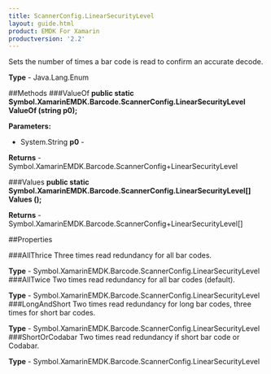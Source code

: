 ```yaml
---
title: ScannerConfig.LinearSecurityLevel
layout: guide.html 
product: EMDK For Xamarin 
productversion: '2.2' 
---
```

Sets the number of times a bar code is read to confirm an accurate decode.

**Type** - Java.Lang.Enum

##Methods
###ValueOf
**public static Symbol.XamarinEMDK.Barcode.ScannerConfig.LinearSecurityLevel ValueOf (string p0);**


        

**Parameters:** 

* System.String **p0** - 
        

**Returns** - Symbol.XamarinEMDK.Barcode.ScannerConfig+LinearSecurityLevel

###Values
**public static Symbol.XamarinEMDK.Barcode.ScannerConfig.LinearSecurityLevel[] Values ();**


        


**Returns** - Symbol.XamarinEMDK.Barcode.ScannerConfig+LinearSecurityLevel[]

##Properties

###AllThrice
Three times read redundancy for all bar codes.

**Type** - Symbol.XamarinEMDK.Barcode.ScannerConfig.LinearSecurityLevel
###AllTwice
Two times read redundancy for all bar codes (default).

**Type** - Symbol.XamarinEMDK.Barcode.ScannerConfig.LinearSecurityLevel
###LongAndShort
Two times read redundancy for long bar codes, three times for short bar codes.

**Type** - Symbol.XamarinEMDK.Barcode.ScannerConfig.LinearSecurityLevel
###ShortOrCodabar
Two times read redundancy if short bar code or Codabar.

**Type** - Symbol.XamarinEMDK.Barcode.ScannerConfig.LinearSecurityLevel


